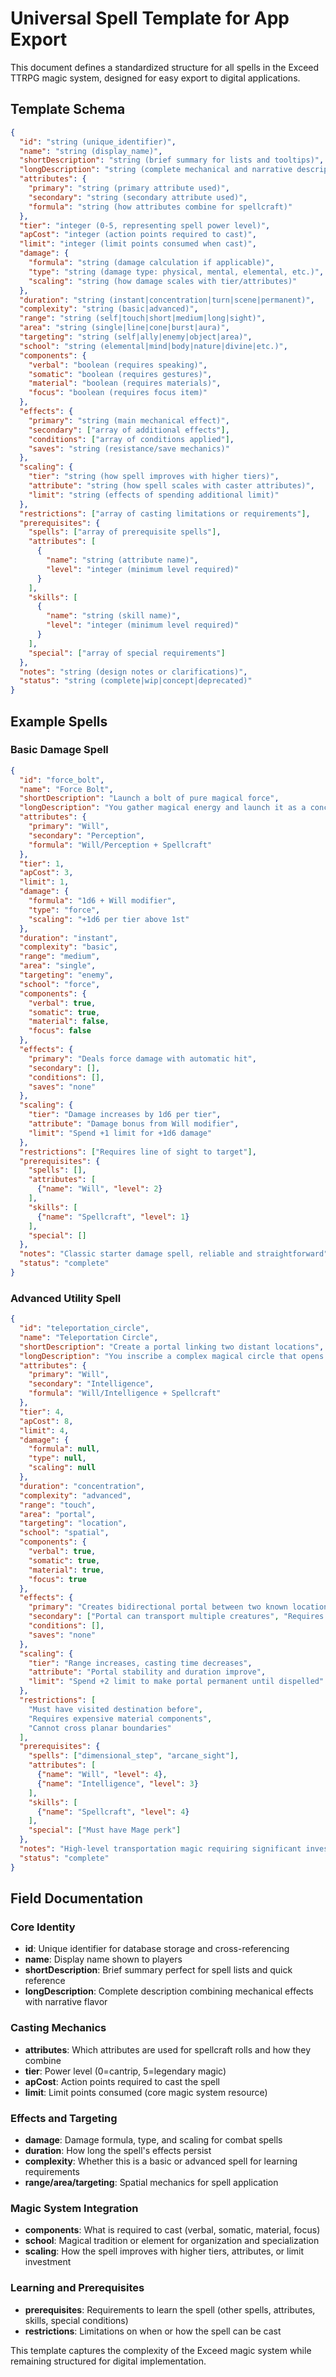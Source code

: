 # Universal Spell Template for App Export

This document defines a standardized structure for all spells in the Exceed TTRPG magic system, designed for easy export to digital applications.

## Template Schema

```json
{
  "id": "string (unique_identifier)",
  "name": "string (display_name)",
  "shortDescription": "string (brief summary for lists and tooltips)",
  "longDescription": "string (complete mechanical and narrative description)",
  "attributes": {
    "primary": "string (primary attribute used)",
    "secondary": "string (secondary attribute used)",
    "formula": "string (how attributes combine for spellcraft)"
  },
  "tier": "integer (0-5, representing spell power level)",
  "apCost": "integer (action points required to cast)",
  "limit": "integer (limit points consumed when cast)",
  "damage": {
    "formula": "string (damage calculation if applicable)",
    "type": "string (damage type: physical, mental, elemental, etc.)",
    "scaling": "string (how damage scales with tier/attributes)"
  },
  "duration": "string (instant|concentration|turn|scene|permanent)",
  "complexity": "string (basic|advanced)",
  "range": "string (self|touch|short|medium|long|sight)",
  "area": "string (single|line|cone|burst|aura)",
  "targeting": "string (self|ally|enemy|object|area)",
  "school": "string (elemental|mind|body|nature|divine|etc.)",
  "components": {
    "verbal": "boolean (requires speaking)",
    "somatic": "boolean (requires gestures)",
    "material": "boolean (requires materials)",
    "focus": "boolean (requires focus item)"
  },
  "effects": {
    "primary": "string (main mechanical effect)",
    "secondary": ["array of additional effects"],
    "conditions": ["array of conditions applied"],
    "saves": "string (resistance/save mechanics)"
  },
  "scaling": {
    "tier": "string (how spell improves with higher tiers)",
    "attribute": "string (how spell scales with caster attributes)",
    "limit": "string (effects of spending additional limit)"
  },
  "restrictions": ["array of casting limitations or requirements"],
  "prerequisites": {
    "spells": ["array of prerequisite spells"],
    "attributes": [
      {
        "name": "string (attribute name)",
        "level": "integer (minimum level required)"
      }
    ],
    "skills": [
      {
        "name": "string (skill name)",
        "level": "integer (minimum level required)"
      }
    ],
    "special": ["array of special requirements"]
  },
  "notes": "string (design notes or clarifications)",
  "status": "string (complete|wip|concept|deprecated)"
}
```

## Example Spells

### Basic Damage Spell
```json
{
  "id": "force_bolt",
  "name": "Force Bolt",
  "shortDescription": "Launch a bolt of pure magical force",
  "longDescription": "You gather magical energy and launch it as a concentrated bolt of force that strikes with unerring accuracy. The bolt manifests as a shimmering projectile of raw magical energy.",
  "attributes": {
    "primary": "Will",
    "secondary": "Perception", 
    "formula": "Will/Perception + Spellcraft"
  },
  "tier": 1,
  "apCost": 3,
  "limit": 1,
  "damage": {
    "formula": "1d6 + Will modifier",
    "type": "force",
    "scaling": "+1d6 per tier above 1st"
  },
  "duration": "instant",
  "complexity": "basic",
  "range": "medium",
  "area": "single",
  "targeting": "enemy",
  "school": "force",
  "components": {
    "verbal": true,
    "somatic": true,
    "material": false,
    "focus": false
  },
  "effects": {
    "primary": "Deals force damage with automatic hit",
    "secondary": [],
    "conditions": [],
    "saves": "none"
  },
  "scaling": {
    "tier": "Damage increases by 1d6 per tier",
    "attribute": "Damage bonus from Will modifier",
    "limit": "Spend +1 limit for +1d6 damage"
  },
  "restrictions": ["Requires line of sight to target"],
  "prerequisites": {
    "spells": [],
    "attributes": [
      {"name": "Will", "level": 2}
    ],
    "skills": [
      {"name": "Spellcraft", "level": 1}
    ],
    "special": []
  },
  "notes": "Classic starter damage spell, reliable and straightforward",
  "status": "complete"
}
```

### Advanced Utility Spell
```json
{
  "id": "teleportation_circle",
  "name": "Teleportation Circle",
  "shortDescription": "Create a portal linking two distant locations",
  "longDescription": "You inscribe a complex magical circle that opens a dimensional gateway, allowing instantaneous travel between two points. The circle requires precise geometric patterns and significant magical energy to maintain stability.",
  "attributes": {
    "primary": "Will",
    "secondary": "Intelligence",
    "formula": "Will/Intelligence + Spellcraft"
  },
  "tier": 4,
  "apCost": 8,
  "limit": 4,
  "damage": {
    "formula": null,
    "type": null,
    "scaling": null
  },
  "duration": "concentration",
  "complexity": "advanced",
  "range": "touch",
  "area": "portal",
  "targeting": "location",
  "school": "spatial",
  "components": {
    "verbal": true,
    "somatic": true,
    "material": true,
    "focus": true
  },
  "effects": {
    "primary": "Creates bidirectional portal between two known locations",
    "secondary": ["Portal can transport multiple creatures", "Requires 10 minutes to inscribe"],
    "conditions": [],
    "saves": "none"
  },
  "scaling": {
    "tier": "Range increases, casting time decreases",
    "attribute": "Portal stability and duration improve",
    "limit": "Spend +2 limit to make portal permanent until dispelled"
  },
  "restrictions": [
    "Must have visited destination before",
    "Requires expensive material components",
    "Cannot cross planar boundaries"
  ],
  "prerequisites": {
    "spells": ["dimensional_step", "arcane_sight"],
    "attributes": [
      {"name": "Will", "level": 4},
      {"name": "Intelligence", "level": 3}
    ],
    "skills": [
      {"name": "Spellcraft", "level": 4}
    ],
    "special": ["Must have Mage perk"]
  },
  "notes": "High-level transportation magic requiring significant investment",
  "status": "complete"
}
```

## Field Documentation

### Core Identity
- **id**: Unique identifier for database storage and cross-referencing
- **name**: Display name shown to players
- **shortDescription**: Brief summary perfect for spell lists and quick reference
- **longDescription**: Complete description combining mechanical effects with narrative flavor

### Casting Mechanics
- **attributes**: Which attributes are used for spellcraft rolls and how they combine
- **tier**: Power level (0=cantrip, 5=legendary magic)
- **apCost**: Action points required to cast the spell
- **limit**: Limit points consumed (core magic system resource)

### Effects and Targeting
- **damage**: Damage formula, type, and scaling for combat spells
- **duration**: How long the spell's effects persist
- **complexity**: Whether this is a basic or advanced spell for learning requirements
- **range/area/targeting**: Spatial mechanics for spell application

### Magic System Integration
- **components**: What is required to cast (verbal, somatic, material, focus)
- **school**: Magical tradition or element for organization and specialization
- **scaling**: How the spell improves with higher tiers, attributes, or limit investment

### Learning and Prerequisites
- **prerequisites**: Requirements to learn the spell (other spells, attributes, skills, special conditions)
- **restrictions**: Limitations on when or how the spell can be cast

This template captures the complexity of the Exceed magic system while remaining structured for digital implementation.